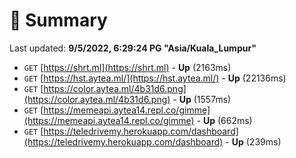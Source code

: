 # 📖 Summary
Last updated: **9/5/2022, 6:29:24 PG "Asia/Kuala_Lumpur"**

- `GET` [https://shrt.ml](https://shrt.ml) - **Up** (2163ms)
- `GET` [https://hst.aytea.ml/](https://hst.aytea.ml/) - **Up** (22136ms)
- `GET` [https://color.aytea.ml/4b31d6.png](https://color.aytea.ml/4b31d6.png) - **Up** (1557ms)
- `GET` [https://memeapi.aytea14.repl.co/gimme](https://memeapi.aytea14.repl.co/gimme) - **Up** (662ms)
- `GET` [https://teledrivemy.herokuapp.com/dashboard](https://teledrivemy.herokuapp.com/dashboard) - **Up** (239ms)
